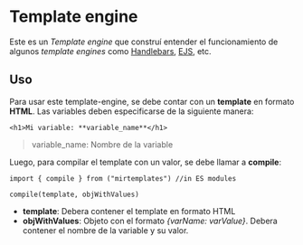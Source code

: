 # Template engine
Este es un *Template engine* que construí entender el funcionamiento de algunos *template engines* como [Handlebars]("https://handlebarsjs.com/"), [EJS](https://ejs.co/), etc.

## Uso
Para usar este template-engine, se debe contar con un **template** en formato **HTML**. Las variables deben especificarse de la siguiente manera:

```
<h1>Mi variable: **variable_name**</h1>
```
> variable_name: Nombre de la variable

Luego, para compilar el template con un valor, se debe llamar a **compile**:

```
import { compile } from ("mirtemplates") //in ES modules

compile(template, objWithValues)
```
- **template**: Debera contener el template en formato HTML
- **objWithValues**: Objeto con el formato *{varName: varValue}*. Debera contener el nombre de la variable y su valor.
